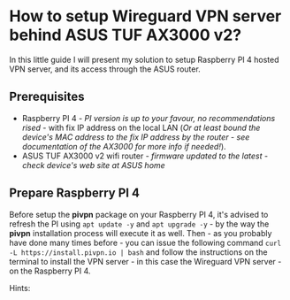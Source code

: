 # How to setup Wireguard VPN server behind ASUS TUF AX3000 v2?
In this little guide I will present my solution to setup Raspberry PI 4 hosted VPN server, and its access through the ASUS router.
## Prerequisites
- Raspberry PI 4 - *PI version is up to your favour, no recommendations rised* - with fix IP address on the local LAN (*Or at least bound the device's MAC address to the fix IP address by the router - see documentation of the AX3000 for more info if needed!*).
- ASUS TUF AX3000 v2 wifi router - *firmware updated to the latest - check device's web site at ASUS home*

## Prepare Raspberry PI 4
Before setup the **pivpn** package on your Raspberry PI 4, it's advised to refresh the PI using ```apt update -y``` and ```apt upgrade -y``` - by the way the **pivpn** installation process will execute it as well.
Then - as you probably have done many times before - you can issue the following command ```curl -L https://install.pivpn.io | bash``` and follow the instructions on the terminal to install the VPN server - in this case the Wireguard VPN server - on the Raspberry PI 4.

  Hints:
